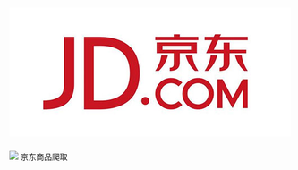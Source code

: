 # ![enter image description here](logo_1.jpg)
![](https://img.shields.io/badge/Python-3.6.3-green.svg)
京东商品爬取
